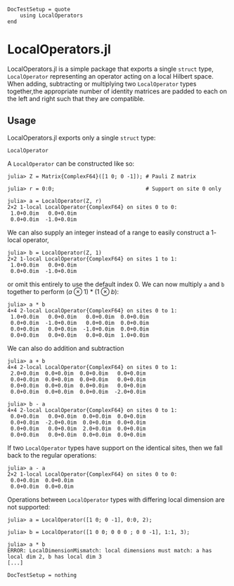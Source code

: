 ```@meta
DocTestSetup = quote
    using LocalOperators
end
```

# LocalOperators.jl

LocalOperators.jl is a simple package that exports a single `struct` type, `LocalOperator` representing an operator acting on a local Hilbert space. When adding, subtracting or multiplying two `LocalOperator` types together,the appropriate number of identity matrices are padded to each on the left and right such that they are compatible. 

## Usage

LocalOperators.jl exports only a single `struct` type:

```@docs
LocalOperator
```

A `LocalOperator` can be constructed like so:

```jldoctest ztimesz
julia> Z = Matrix{ComplexF64}([1 0; 0 -1]); # Pauli Z matrix

julia> r = 0:0;                             # Support on site 0 only

julia> a = LocalOperator(Z, r)
2×2 1-local LocalOperator{ComplexF64} on sites 0 to 0:
 1.0+0.0im   0.0+0.0im
 0.0+0.0im  -1.0+0.0im
```
We can also supply an integer instead of a range to easily construct a $1$-local operator,
```jldoctest ztimesz
julia> b = LocalOperator(Z, 1)
2×2 1-local LocalOperator{ComplexF64} on sites 1 to 1:
 1.0+0.0im   0.0+0.0im
 0.0+0.0im  -1.0+0.0im
```
or omit this entirely to use the default index $0$. We can now multiply `a` and `b` together to perform $(a \otimes 1) * (1 \otimes b)$:
```jldoctest ztimesz
julia> a * b 
4×4 2-local LocalOperator{ComplexF64} on sites 0 to 1:
 1.0+0.0im   0.0+0.0im   0.0+0.0im  0.0+0.0im
 0.0+0.0im  -1.0+0.0im   0.0+0.0im  0.0+0.0im
 0.0+0.0im   0.0+0.0im  -1.0+0.0im  0.0+0.0im
 0.0+0.0im   0.0+0.0im   0.0+0.0im  1.0+0.0im
```
We can also do addition and subtraction
```jldoctest ztimesz
julia> a + b 
4×4 2-local LocalOperator{ComplexF64} on sites 0 to 1:
 2.0+0.0im  0.0+0.0im  0.0+0.0im   0.0+0.0im
 0.0+0.0im  0.0+0.0im  0.0+0.0im   0.0+0.0im
 0.0+0.0im  0.0+0.0im  0.0+0.0im   0.0+0.0im
 0.0+0.0im  0.0+0.0im  0.0+0.0im  -2.0+0.0im

julia> b - a 
4×4 2-local LocalOperator{ComplexF64} on sites 0 to 1:
 0.0+0.0im   0.0+0.0im  0.0+0.0im  0.0+0.0im
 0.0+0.0im  -2.0+0.0im  0.0+0.0im  0.0+0.0im
 0.0+0.0im   0.0+0.0im  2.0+0.0im  0.0+0.0im
 0.0+0.0im   0.0+0.0im  0.0+0.0im  0.0+0.0im
```
If two `LocalOperator` types have support on the identical sites, then we fall back to the regular operations:
```jldoctest ztimesz
julia> a - a
2×2 1-local LocalOperator{ComplexF64} on sites 0 to 0:
 0.0+0.0im  0.0+0.0im
 0.0+0.0im  0.0+0.0im
```
Operations between `LocalOperator` types with differing local dimension are not supported:
```jldoctest
julia> a = LocalOperator([1 0; 0 -1], 0:0, 2);

julia> b = LocalOperator([1 0 0; 0 0 0 ; 0 0 -1], 1:1, 3);

julia> a * b
ERROR: LocalDimensionMismatch: local dimensions must match: a has local dim 2, b has local dim 3
[...]
```

```@meta
DocTestSetup = nothing
```
